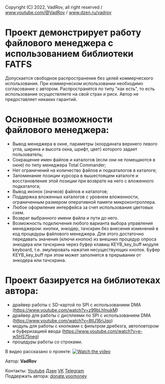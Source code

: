 Copyright (C) 2022, VadRov, all right reserved / www.youtube.com/@VadRov / www.dzen.ru/vadrov

# Проект демонстрирует работу файлового менеджера с использованием библиотеки FATFS

Допускается свободное распространение без целей коммерческого использования.
При коммерческом использовании необходимо согласование с автором.
Распространятся по типу "как есть", то есть использование осуществляете на свой страх и риск.
Автор не предоставляет никаких гарантий.

# Основные возможности файлового менеджера:
- Вывод менеджера в окне, параметры (координата верхнего левого угла, ширина и высота окна, шрифт, цвет) которого задает пользователь;
- Сокращение имен файлов и каталогов (если они не помещаются в окне) по типу менеджера Total Commander;
- Нет ограничений на количество файлов и подкаталогов в каталоге;
- Запоминание позиции курсора в вышестоящем каталоге и восстановление этой позиции при возврате на него с вложенного подкаталога;
- Вывод иконок (значков) файлов и каталогов;
- Поддержка вложенных каталогов с уровнем вложенности, ограниченным размером оперативной памяти микроконтроллера.
- Любое оформление интерфейса за счет использования цветовых схем.
- Возврат выбранного имени файла и пути до него.
- Возможность подключения любого варианта выбора управления менеджером: кнопки, энкодер, тачскрин без внесения изменений в код процедуры файлового менеджера. Для этого достаточно передавать значения (ключи кнопок) из внешних процедур опроса энкодера или тачскрина через буфер клавиш KEYB_key_buff модуля keyboard, т.е. эмулировать нажатия несуществующих кнопок. Буфер KEYB_key_buff при этом может заполнятся в  прерывании от энкодера или тачскрина.

# Проект базируется на библиотеках автора:
- драйвер работы с SD-картой по SPI c использованием DMA (https://www.youtube.com/watch?v=z99bLhlnukM)
- драйвер для работы с дисплеями по SPI с использованием DMA (https://www.youtube.com/watch?v=8tIJ16riJqo)
- модуль для работы с кнопками с фильтром дребезга, автоповтором и буферизацией ввода (https://www.youtube.com/watch?v=e-w5HS75neg)
- процедуры работы со строками.

В видео рассказано о проекте:
 [![Watch the video](https://img.youtube.com/vi/4c_PwnasQvs/maxresdefault.jpg)](https://youtu.be/4c_PwnasQvs)

Автор: **VadRov**

Контакты: [Youtube](https://www.youtube.com/@VadRov) [Дзен](https://dzen.ru/vadrov) [VK](https://vk.com/vadrov) [Telegram](https://t.me/vadrov_channel)\
Поддержать автора: [donate.yoomoney](https://yoomoney.ru/to/4100117522443917)
